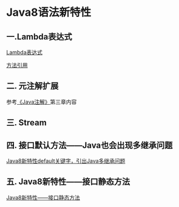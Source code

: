 # Java8语法新特性

## 一.Lambda表达式

[Lambda表达式](./_22Lambda表达式.md)

[方法引用](./_23方法引用.md)

## 二. 元注解扩展

参考[《Java注解》](./_15Java注解.md)第三章内容

## 三. Stream



## 四. 接口默认方法——Java也会出现多继承问题

 [Java8新特性default关键字，引出Java多继承问题](https://blog.csdn.net/tianjindong0804/article/details/85383376)

## 五. Java8新特性——接口静态方法

[Java8新特性——接口静态方法](https://blog.csdn.net/tianjindong0804/article/details/89570746)


